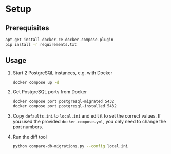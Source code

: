 # Setup

## Prerequisites

```sh
apt-get install docker-ce docker-compose-plugin
pip install -r requirements.txt
```

## Usage

1. Start 2 PostgreSQL instances, e.g. with Docker

    ```sh
    docker compose up -d
    ```

2. Get PostgreSQL ports from Docker

    ```sh
    docker compose port postgresql-migrated 5432
    docker compose port postgresql-installed 5432
    ```

3. Copy `defaults.ini` to `local.ini` and edit it to set the correct values. If you
   used the provided `docker-compose.yml`, you only need to change the port numbers.

4. Run the diff tool

    ```sh
    python compare-db-migrations.py --config local.ini
    ```

